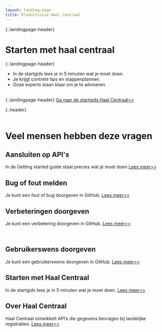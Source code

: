 ```yaml
---
layout: landing-page
title: Productvisie Haal Centraal
---
```

{:.landingpage-header}
# Starten met haal centraal

{:.landingpage-header}
* In de startgids lees je in 5 minuten wat je moet doen.
* Je krijgt contrete tips en stappenplannen. 
* Onze experts staan klaar om je te adviseren.   

&nbsp;    
{:.landingpage-header}
[Ga naar de startgids Haal Centraal>>](https://vng-realisatie.github.io/Haal-Centraal-new/starten-met-haal-centraal)


{:.header}
<br><br>


# Veel mensen hebben deze vragen

<div class="row">
  <div class="col">
    <div class="card no-border">
      <div class="card-body">
        <h2 class="card-title">Aansluiten op API's</h2>
        <p class="card-text">
          In de Getting started guide staat precies wat je moet doen <a href="https://vng-realisatie.github.io/Haal-Centraal-new/aansluiten-op-apis">Lees meer>></a>
        </p>
      </div>
    </div>
  </div>
  <div class="col">
    <div class="card no-border">
      <div class="card-body">
        <h2 class="card-title">Bug of fout melden</h2>
        <p class="card-text">
        Je kunt een fout of bug doorgeven in GitHub. <a href="https://vng-realisatie.github.io/Haal-Centraal-new/bug_melden">Lees meer>></a>
        </p>
      </div>
    </div>
  </div>
  <div class="col">
    <div class="card no-border">
      <div class="card-body">
        <h2 class="card-title">Verbeteringen doorgeven</h2>
        <p class="card-text"> Je kunt een verbetering doorgeven in GitHub. <a href="https://vng-realisatie.github.io/Haal-Centraal-new/verbetervoorstel">Lees meer>></a>
        </p>
      </div>
    </div>
  </div>
</div>
<br>
<div class="row">
  <div class="col">
    <div class="card no-border">
      <div class="card-body">
        <h2 class="card-title">Gebruikerswens doorgeven</h2>
        <p class="card-text">
        Je kunt een gebruikerswens doorgeven in GitHub. <a href="https://vng-realisatie.github.io/Haal-Centraal-new/gebruikerswens">Lees meer>></a>
        </p>
      </div>
    </div>
  </div>
  <div class="col">
    <div class="card no-border">
      <div class="card-body">
        <h2 class="card-title">Starten met Haal Centraal</h2>
        <p class="card-text">
        In de startgids lees je in 5 minuten wat je moet doen. <a href="https://vng-realisatie.github.io/Haal-Centraal-new/starten-met-haal-centraal">Lees meer>></a>
        </p>
      </div>
    </div>
  </div>
  <div class="col">
    <div class="card no-border">
      <div class="card-body">
        <h2 class="card-title">Over Haal Centraal</h2>
        <p class="card-text">
        Haal Centraal ontwikkelt API’s die gegevens bevragen bij landelijke registraties. <a href="https://vng-realisatie.github.io/Haal-Centraal-new/over-haal-centraal">Lees meer>></a>
        </p>
      </div>
    </div>
  </div>
</div>


&nbsp;   
&nbsp;   

